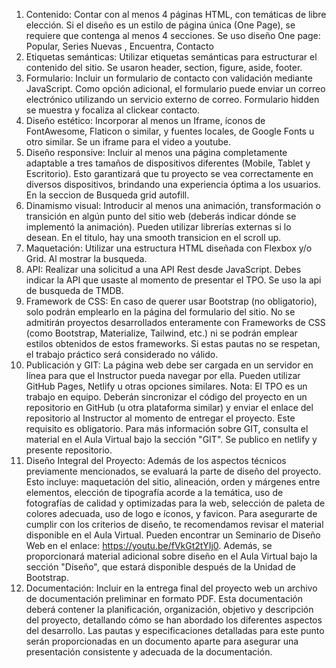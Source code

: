 1. Contenido: Contar con al menos 4 páginas HTML, con temáticas de libre elección.
Si el diseño es un estilo de página única (One Page), se requiere que contenga al
menos 4 secciones. Se uso diseño One page: Popular, Series Nuevas , Encuentra, Contacto
2. Etiquetas semánticas: Utilizar etiquetas semánticas para estructurar el contenido
del sitio. Se usaron header, section, figure, aside, footer.
3. Formulario: Incluir un formulario de contacto con validación mediante JavaScript.
Como opción adicional, el formulario puede enviar un correo electrónico utilizando un
servicio externo de correo. Formulario hidden se muestra y focaliza al clickear contacto.
4. Diseño estético: Incorporar al menos un Iframe, íconos de FontAwesome, Flaticon o
similar, y fuentes locales, de Google Fonts u otro similar. Se un iframe para el video a youtube.
5. Diseño responsive: Incluir al menos una página completamente adaptable a tres
tamaños de dispositivos diferentes (Mobile, Tablet y Escritorio). Esto garantizará que
tu proyecto se vea correctamente en diversos dispositivos, brindando una
experiencia óptima a los usuarios. En la seccion de Busqueda grid autofill.
6. Dinamismo visual: Introducir al menos una animación, transformación o transición
en algún punto del sitio web (deberás indicar dónde se implementó la animación).
Pueden utilizar librerías externas si lo desean. En el titulo, hay una smooth transicion en el scroll up.
7. Maquetación: Utilizar una estructura HTML diseñada con Flexbox y/o Grid. Al mostrar la busqueda.
8. API: Realizar una solicitud a una API Rest desde JavaScript. Debes indicar la API
que usaste al momento de presentar el TPO. Se uso la api de busqueda de TMDB.
9. Framework de CSS: En caso de querer usar Bootstrap (no obligatorio), solo podrán
emplearlo en la página del formulario del sitio. No se admitirán proyectos
desarrollados enteramente con Frameworks de CSS (como Bootstrap, Materialize,
Tailwind, etc.) ni se podrán emplear estilos obtenidos de estos frameworks. Si estas
pautas no se respetan, el trabajo práctico será considerado no válido.
10. Publicación y GIT: La página web debe ser cargada en un servidor en línea para
que el Instructor pueda navegar por ella. Pueden utilizar GitHub Pages, Netlify u
otras opciones similares. Nota: El TPO es un trabajo en equipo. Deberán sincronizar
el código del proyecto en un repositorio en GitHub (u otra plataforma similar) y enviar
el enlace del repositorio al Instructor al momento de entregar el proyecto. Este
requisito es obligatorio. Para más información sobre GIT, consulta el material en el
Aula Virtual bajo la sección "GIT". Se publico en netlify y presente repositorio.
11. Diseño Integral del Proyecto: Además de los aspectos técnicos previamente
mencionados, se evaluará la parte de diseño del proyecto. Esto incluye: maquetación
del sitio, alineación, orden y márgenes entre elementos, elección de tipografía acorde
a la temática, uso de fotografías de calidad y optimizadas para la web, selección de
paleta de colores adecuada, uso de logo e íconos, y favicon. Para asegurarte de
cumplir con los criterios de diseño, te recomendamos revisar el material disponible en
el Aula Virtual. Pueden encontrar un Seminario de Diseño Web en el enlace:
https://youtu.be/fVkGt2tYIj0. Además, se proporcionará material adicional sobre
diseño en el Aula Virtual bajo la sección "Diseño", que estará disponible después de
la Unidad de Bootstrap.
12. Documentación: Incluir en la entrega final del proyecto web un archivo de
documentación preliminar en formato PDF. Esta documentación deberá contener la
planificación, organización, objetivo y descripción del proyecto, detallando cómo se
han abordado los diferentes aspectos del desarrollo. Las pautas y especificaciones
detalladas para este punto serán proporcionadas en un documento aparte para 
asegurar una presentación consistente y adecuada de la documentación.
